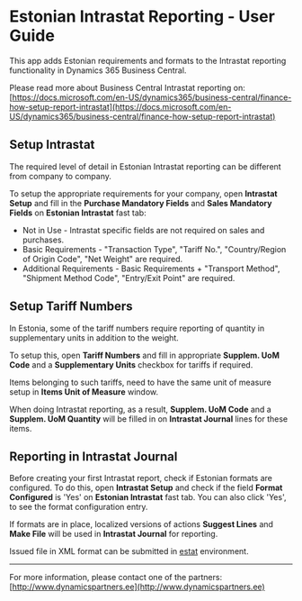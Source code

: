 ---
---
# Estonian Intrastat Reporting - User Guide
This app adds Estonian requirements and formats to the Intrastat reporting functionality in Dynamics 365 Business Central.

Please read more about Business Central Intrastat reporting on:  
[https://docs.microsoft.com/en-US/dynamics365/business-central/finance-how-setup-report-intrastat](https://docs.microsoft.com/en-US/dynamics365/business-central/finance-how-setup-report-intrastat)

## Setup Intrastat
The required level of detail in Estonian Intrastat reporting can be different from company to company.

To setup the appropriate requirements for your company,  open **Intrastat Setup** and fill in the **Purchase Mandatory Fields** and **Sales Mandatory Fields** on **Estonian Intrastat** fast tab:
* Not in Use - Intrastat specific fields are not required on sales and purchases.
* Basic Requirements - "Transaction Type", "Tariff No.", "Country/Region of Origin Code", "Net Weight" are required.
* Additional Requirements - Basic Requirements + "Transport Method", "Shipment Method Code", "Entry/Exit Point" are required.

## Setup Tariff Numbers
In Estonia, some of the tariff numbers require reporting of quantity in supplementary units in addition to the weight.

To setup this, open **Tariff Numbers** and fill in appropriate **Supplem. UoM Code** and a **Supplementary Units** checkbox for tariffs if required.

Items belonging to such tariffs, need to have the same unit of measure setup in **Items Unit of Measure** window.

When doing Intrastat reporting, as a result, **Supplem. UoM Code** and a **Supplem. UoM Quantity** will be filled in on **Intrastat Journal** lines for these items.

## Reporting in Intrastat Journal
Before creating your first Intrastat report, check if Estonian formats are configured. To do this, open **Intrastat Setup** and check if the field **Format Configured** is 'Yes' on **Estonian Intrastat** fast tab. You can also click 'Yes', to see the format configuration entry.

If formats are in place, localized versions of actions **Suggest Lines** and **Make File** will be used in **Intrastat Journal** for reporting.

Issued file in XML format can be submitted in [estat](https://estat.stat.ee/) environment.

***

For more information, please contact one of the partners:  
[http://www.dynamicspartners.ee](http://www.dynamicspartners.ee)
